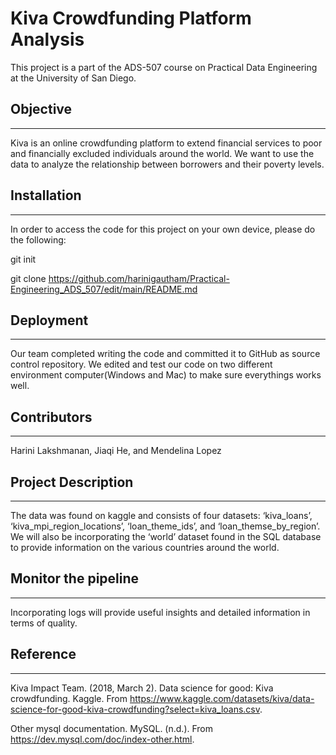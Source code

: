 # Kiva Crowdfunding Platform Analysis
This project is a part of the ADS-507 course on Practical Data Engineering at the University of San Diego.

## Objective
---
Kiva is an online crowdfunding platform to extend financial services to poor and financially excluded individuals around the world. We want to use the data to analyze the relationship between borrowers and their poverty levels. 

## Installation
---
In order to access the code for this project on your own device, please do the following:

git init

git clone https://github.com/harinigautham/Practical-Engineering_ADS_507/edit/main/README.md

## Deployment
---
Our team completed writing the code and committed it to GitHub as source control repository. We edited and test our code on two different environment computer(Windows and Mac) to make sure everythings works well. 

## Contributors
---
Harini Lakshmanan, Jiaqi He, and Mendelina Lopez

## Project Description
---
The data was found on kaggle and consists of four datasets: ‘kiva_loans’, ‘kiva_mpi_region_locations’, ‘loan_theme_ids’, and ‘loan_themse_by_region’. We will also be incorporating the ‘world’ dataset found in the SQL database to provide information on the various countries around the world. 

## Monitor the pipeline
---
Incorporating logs will provide useful insights and detailed information in terms of quality.

## Reference
---
Kiva Impact Team. (2018, March 2). Data science for good: Kiva crowdfunding. Kaggle. From https://www.kaggle.com/datasets/kiva/data-science-for-good-kiva-crowdfunding?select=kiva_loans.csv.

Other mysql documentation. MySQL. (n.d.). From https://dev.mysql.com/doc/index-other.html. 
